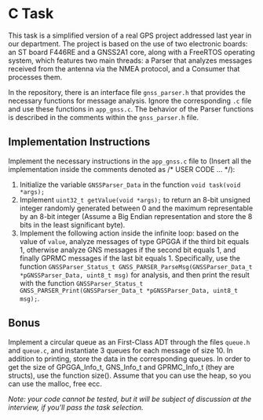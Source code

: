 # C Task

This task is a simplified version of a real GPS project addressed last year in our department. The project is based on the use of two electronic boards: an ST board F446RE and a GNSS2A1 core, along with a FreeRTOS operating system, which features two main threads: a Parser that analyzes messages received from the antenna via the NMEA protocol, and a Consumer that processes them.

In the repository, there is an interface file `gnss_parser.h` that provides the necessary functions for message analysis. Ignore the corresponding `.c` file and use these functions in `app_gnss.c`. The behavior of the Parser functions is described in the comments within the `gnss_parser.h` file.

## Implementation Instructions

Implement the necessary instructions in the `app_gnss.c` file to (Insert all the implementation inside the comments denoted as /* USER CODE ... */):

1. Initialize the variable `GNSSParser_Data` in the function `void task(void *args);`
2. Implement `uint32_t getValue(void *args);` to return an 8-bit unsigned integer randomly generated between 0 and the maximum representable by an 8-bit integer (Assume a Big Endian representation and store the 8 bits in the least significant byte).
3. Implement the following action inside the infinite loop: based on the value of `value`, analyze messages of type GPGGA if the third bit equals 1, otherwise analyze GNS messages if the second bit equals 1, and finally GPRMC messages if the last bit equals 1. Specifically, use the function `GNSSParser_Status_t GNSS_PARSER_ParseMsg(GNSSParser_Data_t *pGNSSParser_Data, uint8_t msg)` for analysis, and then print the result with the function `GNSSParser_Status_t GNSS_PARSER_Print(GNSSParser_Data_t *pGNSSParser_Data, uint8_t msg);`.

## Bonus

Implement a circular queue as an First-Class ADT through the files `queue.h` and `queue.c`, and instantiate 3 queues for each message of size 10. In addition to printing, store the data in the corresponding queues. In order to get the size of GPGGA_Info_t, GNS_Info_t and GPRMC_Info_t (they are structs), use the function size(). Assume that you can use the heap, so you can use the malloc, free ecc.


_Note: your code cannot be tested, but it will be subject of discussion at the
interview, if you'll pass the task selection._
